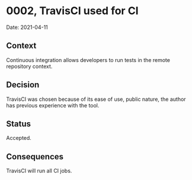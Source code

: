# 0002, TravisCI used for CI

Date: 2021-04-11

## Context

Continuous integration allows developers to run tests in the remote repository context.

## Decision

TravisCI was chosen because of its ease of use, public nature, the author has previous experience with the tool.

## Status

Accepted.

## Consequences

TravisCI will run all CI jobs.
